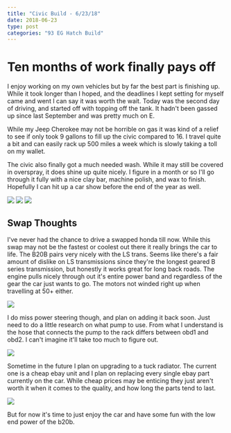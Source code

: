 ```yaml
---
title: "Civic Build - 6/23/18"
date: 2018-06-23
type: post
categories: "93 EG Hatch Build"
---
```


# Ten months of work finally pays off

I enjoy working on my own vehicles but by far the best part is finishing up. While it took longer than I hoped, and the deadlines I kept setting for myself came and went I can say it was worth the wait. Today was the second day of driving, and started off with topping off the tank. It hadn't been gassed up since last September and was pretty much on E.

While my Jeep Cherokee may not be horrible on gas it was kind of a relief to see if only took 9 gallons to fill up the civic compared to 16. I travel quite a bit and can easily rack up 500 miles a week which is slowly taking a toll on my wallet.

The civic also finally got a much needed wash. While it may still be covered in overspray, it does shine up quite nicely. I figure in a month or so I'll go through it fully with a nice clay bar, machine polish, and wax to finish. Hopefully I can hit up a car show before the end of the year as well.

![](images/1.jpg)
![](images/2.jpg)
![](images/3.jpg)

## Swap Thoughts

I've never had the chance to drive a swapped honda till now. While this swap may not be the fastest or coolest out there it really brings the car to life. The B20B pairs very nicely with the LS trans. Seems like there's a fair amount of dislike on LS transmissions since they're the longest geared B series transmission, but honestly it works great for long back roads. The engine pulls nicely through out it's entire power band and regardless of the gear the car just wants to go. The motors not winded right up when travelling at 50+ either.

![](images/4.jpg)

I do miss power steering though, and plan on adding it back soon. Just need to do a little research on what pump to use. From what I understand is the hose that connects the pump to the rack differs between obd1 and obd2. I can't imagine it'll take too much to figure out.

![](images/5.jpg)

Sometime in the future I plan on upgrading to a tuck radiator. The current one is a cheap ebay unit and I plan on replacing every single ebay part currently on the car. While cheap prices may be enticing they just aren't worth it when it comes to the quality, and how long the parts tend to last.

![](images/6.jpg)

But for now it's time to just enjoy the car and have some fun with the low end power of the b20b.
